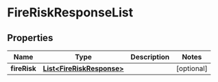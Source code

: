 

# FireRiskResponseList


## Properties

Name | Type | Description | Notes
------------ | ------------- | ------------- | -------------
**fireRisk** | [**List&lt;FireRiskResponse&gt;**](FireRiskResponse.md) |  |  [optional]



